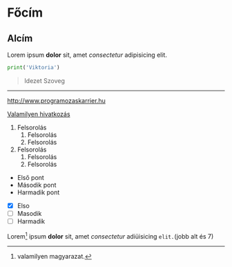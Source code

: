 # Főcím

## Alcím

Lorem ipsum **dolor** sit, amet *consectetur* adipisicing elit.

```python
print('Viktoria')
```

>Idezet
>Szoveg

---

<http://www.programozaskarrier.hu>

[Valamilyen hivatkozás](www.google.com)

1. Felsorolás 
   1. Felsorolás 
   1. Felsorolás 
1. Felsorolás 
   1. Felsorolás 
   2. Felsorolás 

- Első pont
- Második pont
- Harmadik pont 

 - [x] Elso
 - [ ] Masodik
 - [ ] Harmadik

Lorem[^1] ipsum **dolor** sit, amet *consectetur* adiüisicing `elit.`(jobb alt és 7)

[^1]:valamilyen magyarazat.


